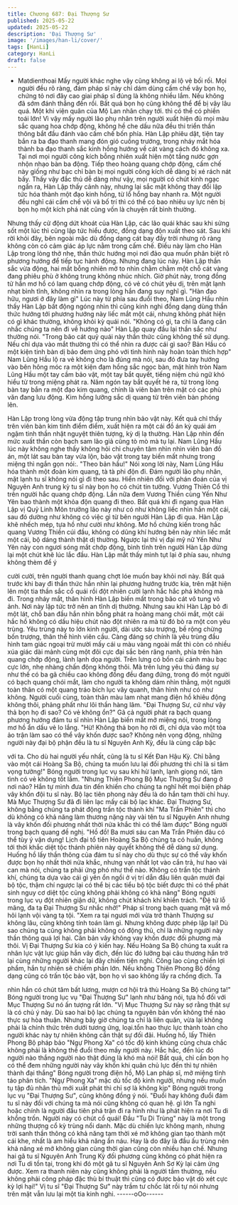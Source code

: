 ```yaml
---
title: Chương 687: Đại Thượng Sư
published: 2025-05-22
updated: 2025-05-22
description: 'Đại Thượng Sư'
image: '/images/han-li/cover/'
tags: [HanLi]
category: HanLi
draft: false
---
```


+ Matdienthoai
Mấy người khác nghe vậy cũng không ai lộ vẻ bối rối.
Mọi người đều rõ ràng, đám pháp sĩ này chỉ dám dùng cấm chế
vây bọn họ, chứng tỏ nơi đây cao giai pháp sĩ đúng là không
nhiều lắm. Nếu không đã sớm đánh thẳng đến rồi.
Bất quá bọn họ cũng không thể để bị vây lâu quá. Một khi viện
quân của Mộ Lan nhân chạy tới. thì có thể có phiền toái lớn!
Vì vậy mấy người lão phụ nhân trên người xuất hiện đủ mọi màu
sắc quang hoa chớp động, không hề che dấu nữa đều thi triển
thần thông bắt đầu đánh vào cấm chế bốn phía.
Hàn Lập phiêu dật, tiện tay bắn ra ba đạo thanh mang đón gió
cuồng trướng, trong nháy mắt hóa thành ba đạo thanh sắc kinh
hồng hướng về cát vàng cách đó không xa.
Tại nơi mọi người công kích bỗng nhiên xuất hiện một tầng nước
gợn nhộn nhạo bàn ba động.
Tiếp theo hoàng quang chớp động, cấm chế này giống như bạc
chỉ bàn bị mọi người công kích dễ dàng bị xé rách nát bấy.
Thấy vậy đắc thủ dễ dàng như vậy, mọi người có chút kinh ngạc
ngẩn ra, Hàn Lập thấy cảnh này, nhưng lại sắc mặt không thay
đổi lập tức hóa thành một đạo kinh hồng, từ lổ hổng bay nhanh ra.
Một người đều nghĩ cái cấm chế vội vã bố trí thì có thể có bao
nhiêu uy lực nên bị bọn họ một kích phá nát cũng vốn là chuyện
rất bình thường.

Nhưng thấy cử động dứt khoát của Hàn Lập, các lão quái khác
sau khi sửng sốt một lúc thì cũng lập tức hiểu được, đồng dạng
độn xuất theo sát.
Sau khi rời khỏi đây, bên ngoài mặc dù đồng dạng cát bay đầy
trời nhưng rõ ràng không còn có cảm giác áp lực nằm trong cấm
chế. Điều này làm cho Hàn Lập trong lòng thở nhẹ, thần thức
hướng mọi nơi đảo qua muốn phân biệt rõ phương hướng để tiếp
tục hành động.
Nhưng đang lúc này. Hàn Lập thần sắc vừa động, hai mắt bỗng
nhiên mở to nhìn chằm chằm một chỗ cát vàng đang phiêu phù ở
không trung không nhúc nhích.
Giờ phút này, trong đồng tử hắn mơ hồ có lam quang chớp động,
có vẻ có chút yêu dị, trên mặt lạnh nhạt bình tĩnh, không nhìn ra
trong lòng hắn đang suy nghĩ gì.
"Hàn đạo hữu, ngươi ở đây làm gì" Lúc này từ phía sau đuổi theo,
Nam Lũng Hầu nhìn thấy Hàn Lập bất động ngóng nhìn thì cũng
kinh nghi đồng dạng dùng thần thức hướng tới phương hướng
này liếc mắt một cái, nhưng không phát hiện có gì khác thường,
không khỏi kỳ quái nói.
"Không có gì, ta chỉ là đang cân nhắc chúng ta nên đi về hướng
nào" Hàn Lập quay đầu lại thần sắc như thường nói.
"Trong bão cát quỷ quái này thần thức cũng không thể sử dụng.
Nếu chỉ dựa vào mắt thường thì có thể nhìn ra được cái gì sao?
Bản Hầu có một kiện tinh bàn dị bảo đem ứng phó với tình hình
này hoàn toàn thích hợp" Nam Lũng Hầu lộ ra vẻ không cho là
đúng mà nói, sau đó đưa tay hướng vào bên hông móc ra một
kiện đạm hồng sắc ngọc bàn, mặt hình tròn
Nam Lũng Hầu một tay cầm bảo vật, một tay bắt quyết, tiếng
niệm chú ngữ khó hiểu từ trong miệng phát ra. Năm ngón tay bắt
quyết hé ra, từ trong lòng bàn tay bắn ra một đạo kim quang,
chính là viên bàn trên mặt có các phù văn đang lưu động.
Kim hồng lưỡng sắc dị quang từ trên viên bàn phóng lên.

Hàn Lập trong lòng vừa động tập trung nhìn bảo vật này.
Kết quả chỉ thấy trên viên bàn kim tinh điểm điểm, xuất hiện ra
một cái đồ án kỳ quái ám ngậm tinh thần nhật nguyệt thiên tượng,
kỳ dị lạ thường.
Hàn Lập nhìn đến mức xuất thần còn bạch sam lão giả cũng tò
mò mà tụ lại.
Nam Lũng Hầu lúc này không nghe thấy không hỏi chỉ chuyên
tâm nhìn nhìn viên bàn đồ án, một lát sau bàn tay vừa lộn, bảo
vật trong tay biến mất nhưng trong miệng thì ngắn gọn nói:.
"Theo bản hầu!"
Nói xong lời này, Nam Lũng Hầu hóa thành một đoàn kim quang,
tà tà phi độn đi.
Đám người lão phụ nhân, mặt lạnh tu sĩ không nói gì đi theo sau.
Hiển nhiên đối với phán đoán của vị Nguyên Anh trung kỳ tu sĩ
này bọn họ có chút tin tưởng.
Vương Thiên Cổ thì trên người hắc quang chớp động. Lần nữa
đem Vương Thiền cùng Yến Như Yên bao thành một khỏa độn
quang đi theo.
Bất quá khi đi ngang qua Hàn Lập vị Quỷ Linh Môn trưởng lão
này như có như không liếc nhìn hắn một cái, sau đó dường như
không có việc gì từ bên người Hàn Lập đi qua.
Hàn Lập khẽ nhếch mép, tựa hồ như cười như không.
Mơ hồ chứng kiến trong hắc quang Vương Thiền cúi đầu, không
có dũng khí hướng bên này nhìn liếc mắt một cái, bộ dáng thành
thật dị thường. Ngược lại thì vị đại mỹ nữ Yến Như Yên này con
ngươi sóng mắt chớp động, bình tĩnh trên người Hàn Lập dừng
lại một chút khẽ lúc lắc đầu.
Hàn Lập mắt thấy mình tụt lại ở phía sau, nhưng không thèm để ý

cười cười, trên người thanh quang chợt lóe muốn bay khỏi nơi
này.
Bất quá trước khi bay đi thần thức hắn nhìn lại phương hướng
trước kia, trên mặt hiện lên một tia thần sắc cổ quái rồi đột nhiên
cười lạnh hắc hắc phá không mà đi.
Trong nháy mắt, thân hình Hàn Lập biến mất trong bão cát vô
tung vô ảnh.
Nơi này lập tức trở nên an tĩnh dị thường.
Nhưng sau khi Hàn Lập bỏ đi một lát, chỗ ban đầu hắn nhìn bỗng
phát ra hoàng mang chói mắt, một cái hắc hồ không có dấu hiệu
chút nào đột nhiên ra mà từ đó bò ra một con yêu trùng.
Yêu trùng này to lớn kinh người, dài ước sáu trượng, bề rộng
chừng bốn trượng, thân thể hình viên cầu.
Càng đáng sợ chính là yêu trùng đầu hình tam giác ngoại trừ
mười mấy cái u màu vàng ngoài mắt thì còn có nhiều xúa giác dài
mảnh cùng một đôi cực đại sắc bén răng nanh, phía trên hàn
quang chớp động, lành lạnh dọa người. Trên lưng có bốn cái
cánh màu bạc cực lớn, nhẹ nhàng chấn động không thôi.
Mà trên lưng yêu thú đáng sự như thế có ba gã chiều cao không
đồng đều đang đứng, trong đó một người có bạch quang chói
mắt, làm cho người ta không dám nhìn thẳng, một người toàn
thân có một quang tráo bích lục vây quanh, thân hình như có như
không. Người cuối cùng, toàn thân màu lam nhạt mang điện hồ
khiêu động không thôi, phảng phất như lôi thần hàng lâm.
"Đại Thượng Sư, cứ như vậy thả bọn họ đi sao? Có vẻ không
ổn?" Gã cả người phát ra bạch quang phương hướng đám tu sĩ
nhìn Hàn Lập biến mất mở miệng nói, trong lòng mơ hồ ẩn dấu vẻ
lo lắng.
"Hừ! Không thả bọn họ rời đi, chỉ dựa vào một tòa ảo trận làm sao
có thể vây khốn được sao? Không nên vọng động, những người
này đại bộ phận đều là tu sĩ Nguyên Anh Kỳ, đều là cùng cấp bậc

với ta. Cho dù hai người yếu nhất, cũng là tu sĩ Kết Đan Hậu Kỳ.
Chỉ bằng vào một cái Hoàng Sa Bộ, chúng ta muốn lưu lại đối
phương thì chỉ là si tâm vọng tưởng!" Bóng người trong lục vụ sau
khi hừ lạnh, lạnh giọng nói, tâm tình có vẻ không tốt lắm.
"Nhưng Thiên Phong Bộ Mục Thượng Sư đang ở nơi nào? Hắn tự
mình đưa tin đến khiến cho chúng ta nghĩ hết mọi biện pháp vây
khốn đội tu sĩ này. Bộ lạc tiên phong này đều là do hắn tạm thời
chỉ huy. Mà Mục Thượng Sư đã đi liên lạc mấy cái bộ lạc khác.
Đại Thượng Sư, không bằng chúng ta phát động trấn tộc thánh
khí "Ma Trần Phiên" thì cho dù không có khả năng làm thương
nặng này vài tên tu sĩ Nguyên Anh nhưng là vây khốn đối phương
nhất thời nửa khắc thì có thể làm được" Bóng người trong bạch
quang đề nghị.
"Hồ đồ! Ba mươi sáu can Ma Trần Phiên đâu có thể tùy ý vận
dụng! Lịch đại tổ tiên Hoàng Sa Bộ chúng ta có huấn, không tới
thời khắc diệt tộc thánh phiên này quyết không thể dễ dàng sử
dụng. Huống hồ lấy thần thông của đám tu sĩ này cho dù thực sự
có thể vây khốn được bọn họ nhất thời nửa khắc, nhưng vạn nhất
lọt vào cắn trả, hư hao vài can mà nói, chúng ta phải ứng phó như
thế nào. Không có trấn tộc thánh khí, chúng ta dựa vào cái gì yên
ổn ngồi ở vị trí dẫn đầu liên quân mười đại bộ tộc, thậm chí ngược
lại có thể bị các tiểu bộ tộc biết được thì có thể phát sinh nguy cơ
diệt tộc cũng không phải không có khả năng" Bóng người trong
lục vụ đột nhiên giận dữ, không chút khách khí khiển trách.
"Đệ tử lỗ mãng, đa tạ Đại Thượng Sư nhắc nhở!" Pháp sĩ trong
bạch quang mặt vã mồ hôi lạnh vội vàng tạ tội.
"Xem ra tại ngươi mới vừa trở thành Thượng sư không lâu, cũng
không tính toán làm gì. Nhưng không được phép lặp lại! Dù sao
chúng ta cũng không phải không có động thủ, chỉ là những người
này thần thông quá lợi hại. Căn bản vây không vay khốn được đối
phương mà thôi. Vị Đại Thượng Sư kia có ý kiến hay. Nếu Hoàng
Sa Bộ chúng ta xuất ra nhân lực vật lực giúp hắn vây địch, đến
lúc đó lưỡng bại câu thương hắn trở lại cùng những người khác lại
đây chiếm tiện nghi. Công lao cùng chiến lợi phẩm, hắn tự nhiên
sẽ chiếm phần lớn. Nếu không Thiên Phong Bộ đồng dạng cũng
có trấn tộc bảo vật, bọn họ vì sao không lấy ra chống địch. Ta

nhìn hắn có chút tâm bất lương, mượn cơ hội trả thù Hoàng Sa Bộ
chúng ta!" Bóng người trong lục vụ "Đại Thượng Sư" lạnh như
băng nói, tựa hồ đối với Mục Thượng Sư nó ấn tượng rất lớn.
"Vị Mục Thượng Sư này sợ rằng thật sự là có chủ ý này. Dù sao
hai bộ lạc chúng ta nguyên bản vốn không thế nào thực sự hòa
thuận. Nhưng bây giờ chúng ta chỉ là liên quân, vừa lại không
phải là chính thức trên dưới tương ứng, loại.tổn hao thực lực
thành toàn cho người khác này tự nhiên không cần thật sự đối
đãi. Huống hồ, lấy Thiên Phong Bộ pháp bảo "Ngự Phong Xa" có
tốc độ kinh khủng cũng chưa chắc không phải là không thể đuổi
theo mấy người này. Hắc hắc, đến lúc đó người nào thắng người
nào thật đúng là khó mà nói! Bất quá, chỉ cần bọn họ có thể đem
những người này vây khốn khi quân chủ lực đến thì tự nhiên
thành đại thắng" Bóng người trong điện hồ, Mộ Lan pháp sĩ, mở
miệng tĩnh táo phân tích.
"Ngự Phong Xa" mặc dù tốc độ kinh người, nhưng nếu muốn tụ
tập đủ nhân thủ mới xuất phát thì chỉ sợ là không kịp" Bóng người
trong lục vụ "Đại Thượng Sư", cũng không đồng ý nói.
"Đuổi hay không đuổi đám tu sĩ này đối với chúng ta mà nói cũng
không có quan hệ. gì lớn Ta nghi hoặc chính là người đầu tiên
phá trận đi ra hình như là phát hiện ra nơi Tu di khổng trốn. Người
này có chút cổ quái! Đầu "Tu Di Trùng" này là một trong những
thượng cổ kỳ trùng nổi danh. Mặc dù chiến lực không mạnh,
nhưng trời sanh thần thông có khả năng tạm thời xé mở không
gian tạo thành một cái khe, nhất là am hiểu khả năng ẩn náu. Hay
là do đây là đầu ấu trùng nên khả năng xé mở không gian cùng
thời gian cũng còn nhiều hạn chế. Nhưng hai gã tu sĩ Nguyên Anh
Trung Kỳ đối phương cũng không có phát hiện ra nơi Tu di tồn tại,
trong khi đó một gã tu sĩ Nguyên Anh Sơ Kỳ lại cảm ứng được.
Xem ra thanh niên này cũng không phải là người tầm thường,
nếu không phải công pháp đặc thù bí thuật thì cũng có được bảo
vật dò xét cực kỳ lợi hại!" Vị tu sĩ "Đại Thượng Sư" này trầm tư
chốc lát rồi tự nói nhưng trên mặt vẫn lưu lại một tia kinh nghi.
------oOo------
